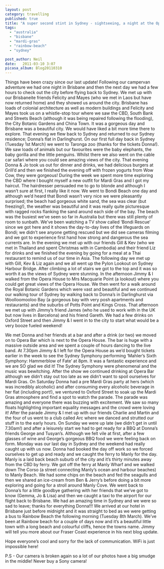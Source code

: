 ```yaml
---
layout: post
category: travelling
published: true
title: "A super second stint in Sydney - sightseeing, a night at the Opera House and Mardi Gras madness!"
tags: 
  - "australia"
  - "bisbane"
  - "mardi-gras"
  - "rainbow-beach"
  - "sydney"

post_author: Neil
date:   2011-03-10 3:07
picasa_album: Blog20110310
---
```

Things have been crazy since our last update! Following our campervan adventure we had one night in Brisbane and then the next day we had a few hours to check out the city before flying back to Sydney. We met up with our Brisbaneite friends Felicity and Mayes (who we met in Laos but have now returned home) and they showed us around the city. Brisbane has loads of colonial architecture as well as modern buildings and Felicity and Mayes took us on a whistle-stop tour where we saw the CBD, South Bank and Streets Beach (although it was being repaired following the flooding), the City Botanic Gardens and China Town. It was a gorgeous day and Brisbane was a beautiful city. We would have liked a bit more time there to explore. That evening we flew back to Sydney and returned to our Sydney residence; Donna’s flat in Darlinghurst. On our first full day back in Sydney (Tuesday 1st March) we went to Taronga zoo (thanks for the tickets Donna!). We saw loads of animals but our favourites were the baby elephants, the baby gorilla and the little penguins. Whilst there we also went on the cable car safari where you could see amazing views of the city. That evening Donna & Jo took us out for dinner and drinks, we had delicious burgers at Grill’d and then we finished the evening off with frozen yogurts from Wow Cow, they were gorgeous! During the week we spent more time exploring the CBD where I bought myself a new outfit for Mardi Gras and I got my haircut. The hairdresser persuaded me to go to blonde and although I wasn’t sure at first, I really like it now. We went to Bondi Beach one day and although we’d heard that Bondi wasn’t very nice we were pleasantly surprised; the beach had gorgeous white sand, the sea was clear (but freezing!), the weather was beautiful and it was really quite picturesque with ragged rocks flanking the sand around each side of the bay. The beach was the busiest we’ve seen so far in Australia but there was still plenty of room to sunbath. We’ve been watching a TV show called ‘Bondi Rescue’ since we got here and it shows the day-to-day lives of the lifeguards on Bondi; we didn’t see anyone getting rescued but we did see cameras filming and we got to experience first hand how strong and dangerous the sea currents are. In the evening we met up with our friends Gill & Kev (who we met in Thailand and spent Christmas with in Cambodia) and their friend Liz for drinks and we finished the evening by going for a meal at a Thai restaurant to remind us of our time in Asia. The following day we met up with Gill, Kev & Liz again and we all went up the Pylon Lookout on Sydney Harbour Bridge. After climbing a lot of stairs we got to the top and it was so worth it as the views of Sydney were stunning. In the afternoon Jimmy & I walked from the Opera House to Mrs Macquarie Point (a lookout) where you could get great views of the Opera House. We then went for a walk around the Royal Botanic Gardens which were vast and beautiful and we continued our walking tour of Sydney by walking back to Donna’s in Darlinghurst via Woolloomooloo Bay (a gorgeous bay with very posh apartments and restaurants) and the suburbs of Potts Point and Kings Cross. That afternoon we met up with Jimmy’s friend James (who he used to work with in the UK but now lives in Barcelona) and his friend Gareth. We had a few drinks on Oxford Street and then Jimmy & I went in to the city to start what would be a very booze fueled weekend!

We met Donna and her friends at a bar and after a drink (or two) we moved on to Opera Bar which is next to the Opera House. The bar is huge with a massive outside area and we spent a couple of hours dancing to the live band. At 7.30pm Jimmy & I left for the Opera House as we’d bought tickets earlier in the week to see the Sydney Symphony performing ‘Mahler’s Sixth Symphony: Hammerblow of Fate’ at 8pm. It was a fantastic experience and we are SO glad we did it! The Sydney Symphony were phenomenal and the music was bewitching. After the show we continued drinking at Opera Bar although we didn’t stay out too late as we didn’t want to spoil ourselves for Mardi Gras. On Saturday Donna had a pre Mardi Gras party at hers (which was incredibly alcoholic) and after consuming every alcoholic beverage in her flat (including port!), we ventured to Oxford Street to soak up the Mardi Gras atmosphere and find a spot to watch the parade. The parade was amazing and everyone there was buzzing with excitement. We saw so many floats highlighting important equality messages and the crowd were loving it! After the parade Jimmy & I met up with our friends Charlie and Martin and the four of us went to a club called Arc where we danced and strutted our stuff in to the early hours. On Sunday we were up late (we didn’t get in until 7.30am!) and after a leisurely start we had to get ready for a BBQ at Donna’s friends George and Tusyan’s. Although we felt vile at first, after a few glasses of wine and George’s gorgeous BBQ food we were feeling back on form. Monday was our last day in Sydney and the weekend had really caught up with us now. Donna had booked the day off work so we forced ourselves to get up and ready and we caught the ferry to Manly for the day. Manly is a laid back beach suburb of the city and it’s thirty minutes away from the CBD by ferry. We got off the ferry at Manly Wharf and we walked down The Corso (a street connecting Manly’s ocean and harbour beaches) to Manly Beach. We had some chips on the beach and fed the seagulls and then we shared an ice-cream from Ben & Jerry’s before doing a bit more exploring and going for a stroll around Manly Cove. We went back to Donna’s for a little goodbye gathering with her friends that we’ve got to know (Gemma, Jo & Lisa) and then we caught a taxi to the airport for our flight back to Brisbane. We had an amazing time in Sydney and we were so sad to leave; thanks for everything Donna!!! We arrived at our hotel in Brisbane just before midnight and it was straight to bed as we were getting a bus to Rainbow Beach the following morning (Tuesday 8th March). We’ve been at Rainbow beach for a couple of days now and it’s a beautiful little town with a long beach and colourful cliffs, hence the towns name. Jimmy will tell you more about our Fraser Coast experience in his next blog update.

Hope everyone’s cool and sorry for the lack of communication. WiFi is just impossible here! 

P.S - Our camera is broken again so a lot of our photos have a big smudge in the middle! Never buy a Sony camera!
